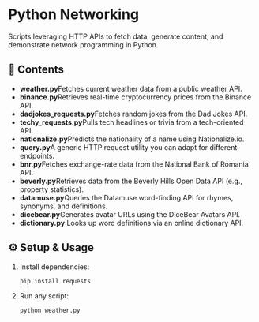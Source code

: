 # Python Networking

Scripts leveraging HTTP APIs to fetch data, generate content, and demonstrate network programming in Python.

## 📁 Contents

- **weather.py**Fetches current weather data from a public weather API.
- **binance.py**Retrieves real-time cryptocurrency prices from the Binance API.
- **dadjokes_requests.py**Fetches random jokes from the Dad Jokes API.
- **techy_requests.py**Pulls tech headlines or trivia from a tech-oriented API.
- **nationalize.py**Predicts the nationality of a name using Nationalize.io.
- **query.py**A generic HTTP request utility you can adapt for different endpoints.
- **bnr.py**Fetches exchange-rate data from the National Bank of Romania API.
- **beverly.py**Retrieves data from the Beverly Hills Open Data API (e.g., property statistics).
- **datamuse.py**Queries the Datamuse word-finding API for rhymes, synonyms, and definitions.
- **dicebear.py**Generates avatar URLs using the DiceBear Avatars API.
- **dictionary.py**
  Looks up word definitions via an online dictionary API.

## ⚙️ Setup & Usage

1. Install dependencies:

   ```bash
   pip install requests
   ```
2. Run any script:

   ```bash
   python weather.py
   ```
